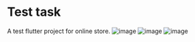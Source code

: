# Test task

A test flutter project for online store. 
![image](https://user-images.githubusercontent.com/35201106/166920086-84afdc37-0066-41b5-8872-d372df20b9a3.png)
![image](https://user-images.githubusercontent.com/35201106/166920152-27676489-01ca-45bf-8bf8-77070a30d89d.png)
![image](https://user-images.githubusercontent.com/35201106/166920199-ca5d7313-e497-43da-8eb5-254242437501.png)

